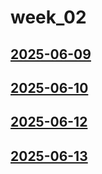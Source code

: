 # week_02 <!-- markmap: foldAll -->
## [2025-06-09](2025-06-09/2025-06-09.html)
## [2025-06-10](2025-06-10/2025-06-10.html)
## [2025-06-12](2025-06-12/2025-06-12.html)
## [2025-06-13](2025-06-13/2025-06-13.html)
